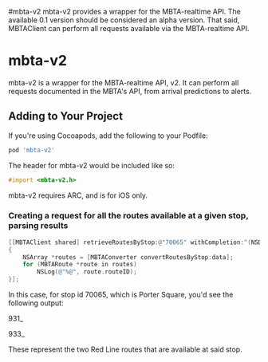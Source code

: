 #mbta-v2
mbta-v2 provides a wrapper for the MBTA-realtime API. The available 0.1 version
should be considered an alpha version. That said, MBTAClient can perform all
requests available via the MBTA-realtime API.

# mbta-v2

mbta-v2 is a wrapper for the MBTA-realtime API, v2. It can perform all requests documented in the MBTA's API, from arrival predictions to alerts.

## Adding to Your Project

If you're using Cocoapods, add the following to your Podfile:

``` ruby
pod 'mbta-v2'
```

The header for mbta-v2 would be included like so:
```objective-c
#import <mbta-v2.h>
```

mbta-v2 requires ARC, and is for iOS only.

### Creating a request for all the routes available at a given stop, parsing results

```objective-c
[[MBTAClient shared] retrieveRoutesByStop:@"70065" withCompletion:^(NSData *data, NSError *error)
{
    NSArray *routes = [MBTAConverter convertRoutesByStop:data];
    for (MBTARoute *route in routes)
        NSLog(@"%@", route.routeID);
}];

```
In this case, for stop id 70065, which is Porter Square, you'd see the following output:

931_

933_

These represent the two Red Line routes that are available at said stop.